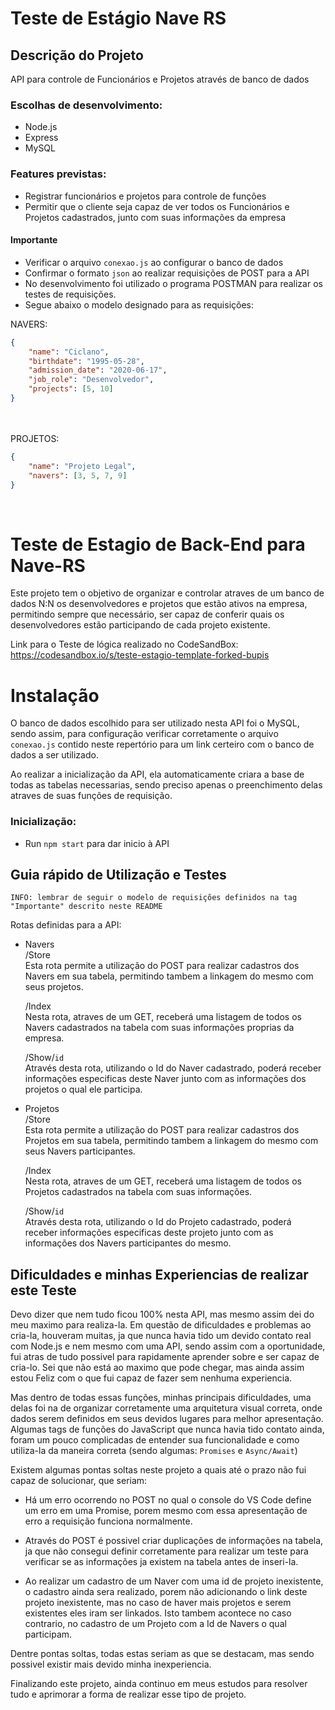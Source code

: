 # Teste de Estágio Nave RS

## Descrição do Projeto
<p>API para controle de Funcionários e Projetos através de banco de dados</p>

### Escolhas de desenvolvimento:

- Node.js
- Express
- MySQL

### Features previstas:

- Registrar funcionários e projetos para controle de funções
- Permitir que o cliente seja capaz de ver todos os Funcionários e Projetos cadastrados, junto com suas informações da empresa

#### Importante

- Verificar o arquivo `conexao.js` ao configurar o banco de dados
- Confirmar o formato `json` ao realizar requisições de POST para a API
- No desenvolvimento foi utilizado o programa POSTMAN para realizar os testes de requisições.
- Segue abaixo o modelo designado para as requisições:

NAVERS:
<br>
```json
{
    "name": "Ciclano",
    "birthdate": "1995-05-28",
    "admission_date": "2020-06-17",
    "job_role": "Desenvolvedor",
    "projects": [5, 10]
}
```
<br><br>
PROJETOS:
```json
{
    "name": "Projeto Legal",
    "navers": [3, 5, 7, 9]
}
```
<br>


# Teste de Estagio de Back-End para Nave-RS

Este projeto tem o objetivo de organizar e controlar atraves de um banco de dados N:N os desenvolvedores e projetos que estão ativos na empresa, permitindo sempre que necessário, ser capaz de conferir quais os desenvolvedores estão participando de cada projeto existente.

Link para o Teste de lógica realizado no CodeSandBox: https://codesandbox.io/s/teste-estagio-template-forked-bupis

# Instalação

O banco de dados escolhido para ser utilizado nesta API foi o MySQL, sendo assim, para configuração verificar corretamente o arquivo `conexao.js` contido neste repertório para um link certeiro com o banco de dados a ser utilizado.

Ao realizar a inicialização da API, ela automaticamente criara a base de todas as tabelas necessarias, sendo preciso apenas o preenchimento delas atraves de suas funções de requisição.

### Inicialização:
- Run `npm start` para dar inicio à API 


## Guia rápido de Utilização e Testes
`INFO: lembrar de seguir o modelo de requisições definidos na tag "Importante" descrito neste README`

Rotas definidas para a API:
- Navers<br>
    /Store <br>
    Esta rota permite a utilização do POST para realizar cadastros dos Navers em sua tabela, permitindo tambem a linkagem do mesmo com seus projetos.

    /Index <br>
    Nesta rota, atraves de um GET, receberá uma listagem de todos os Navers cadastrados na tabela com suas informações proprias da empresa.

    /Show/`id` <br>
    Através desta rota, utilizando o Id do Naver cadastrado, poderá receber informações especificas deste Naver junto com as informações dos projetos o qual ele participa.

- Projetos <br>
    /Store <br> 
    Esta rota permite a utilização do POST para realizar cadastros dos Projetos em sua tabela, permitindo tambem a linkagem do mesmo com seus Navers participantes.

    /Index <br>
    Nesta rota, atraves de um GET, receberá uma listagem de todos os Projetos cadastrados na tabela com suas informações.

    /Show/`id` <br>
    Através desta rota, utilizando o Id do Projeto cadastrado, poderá receber informações especificas deste projeto junto com as informações dos Navers participantes do mesmo.

## Dificuldades e minhas Experiencias de realizar este Teste

Devo dizer que nem tudo ficou 100% nesta API, mas mesmo assim dei do meu maximo para realiza-la.
Em questão de dificuldades e problemas ao cria-la, houveram muitas, ja que nunca havia tido um devido contato real com Node.js e nem mesmo com uma API, sendo assim com a oportunidade, fui atras de tudo possivel para rapidamente aprender sobre e ser capaz de cria-lo. Sei que não está ao maximo que pode chegar, mas ainda assim estou Feliz com o que fui capaz de fazer sem nenhuma experiencia.

Mas dentro de todas essas funções, minhas principais dificuldades, uma delas foi na de organizar corretamente uma arquitetura visual correta, onde dados serem definidos em seus devidos lugares para melhor apresentação.
Algumas tags de funções do JavaScript que nunca havia tido contato ainda, foram um pouco complicadas de entender sua funcionalidade e como utiliza-la da maneira correta (sendo algumas: `Promises` e `Async/Await`)

Existem algumas pontas soltas neste projeto a quais até o prazo não fui capaz de solucionar, que seriam:

- Há um erro ocorrendo no POST no qual o console do VS Code define um erro em uma Promise, porem mesmo com essa apresentação de erro a requisição funciona normalmente.

- Através do POST é possivel criar duplicações de informações na tabela, ja que não consegui definir corretamente para realizar um teste para verificar se as informações ja existem na tabela antes de inseri-la.

- Ao realizar um cadastro de um Naver com uma id de projeto inexistente, o cadastro ainda sera realizado, porem não adicionando o link deste projeto inexistente, mas no caso de haver mais projetos e serem existentes eles iram ser linkados. Isto tambem acontece no caso contrario, no cadastro de um Projeto com a Id de Navers o qual participam.

Dentre pontas soltas, todas estas seriam as que se destacam, mas sendo possivel existir mais devido minha inexperiencia.

Finalizando este projeto, ainda continuo em meus estudos para resolver tudo e aprimorar a forma de realizar esse tipo de projeto.
